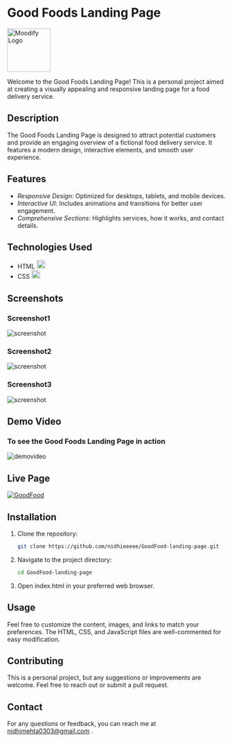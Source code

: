 # Good Foods Landing Page

<img src="https://upload.wikimedia.org/wikipedia/en/thumb/9/9a/Good_Food.svg/1200px-Good_Food.svg.png" alt="Moodify Logo" width="100">

Welcome to the Good Foods Landing Page! This is a personal project aimed at creating a visually appealing and responsive landing page for a food delivery service.



## Description

The Good Foods Landing Page is designed to attract potential customers and provide an engaging overview of a fictional food delivery service. It features a modern design, interactive elements, and smooth user experience.

## Features

- *Responsive Design*: Optimized for desktops, tablets, and mobile devices.
- *Interactive UI*: Includes animations and transitions for better user engagement.
- *Comprehensive Sections*: Highlights services, how it works, and contact details.

## Technologies Used

- HTML <img src="https://i.ibb.co/QNrygQJ/logo-2582748-1280.png" alt="HTML Logo" width="20">
- CSS <img src="https://i.ibb.co/XV2gDMr/logo-2582747-1280.png" alt="CSS Logo" width="20">

## Screenshots

### Screenshot1
![screenshot](https://i.ibb.co/P133JGD/Screenshot-2024-07-29-102248.png)

### Screenshot2
![screenshot](https://i.ibb.co/wR0SLj5/Screenshot-2024-07-29-102330.png)

### Screenshot3
![screenshot](https://i.ibb.co/QJd1BN3/Screenshot-2024-07-29-102358.png)


## Demo Video
### To see the Good Foods Landing Page in action
![demovideo](https://media0.giphy.com/media/v1.Y2lkPTc5MGI3NjExampsdnNzY2lpNHVlb2E2eWlmMTFldm4weGVqOGp3ejdjaHR0OGdqciZlcD12MV9pbnRlcm5hbF9naWZfYnlfaWQmY3Q9Zw/DYlE8VMCnhJd4v3hIm/giphy.gif)

## Live Page
[![GoodFood](https://img.shields.io/badge/GoodFood-Click_Here-brightgreen)](https://nidhieeeee.github.io/GoodFood_landing_page/)

## Installation

1. Clone the repository:
   ```bash
   git clone https://github.com/nidhieeeee/GoodFood-landing-page.git
   
2. Navigate to the project directory:
   ```bash
   cd GoodFood-landing-page

3. Open index.html in your preferred web browser.

## Usage
Feel free to customize the content, images, and links to match your preferences. The HTML, CSS, and JavaScript files are well-commented for easy modification.

## Contributing
This is a personal project, but any suggestions or improvements are welcome. Feel free to reach out or submit a pull request.

## Contact
For any questions or feedback, you can reach me at nidhimehta0303@gmail.com .
